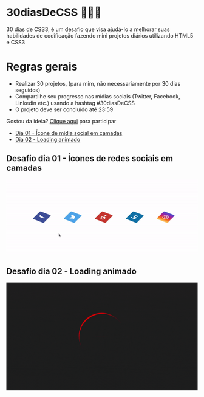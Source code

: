 # 30diasDeCSS 👩🏻‍💻

 30 dias de CSS3, é um desafio que visa ajudá-lo a melhorar suas habilidades de codificação fazendo mini projetos diários utilizando HTML5 e CSS3

# Regras gerais

* Realizar 30 projetos, (para mim, não necessariamente por 30 dias seguidos)
* Compartilhe seu progresso nas mídias sociais (Twitter, Facebook, Linkedin etc.) usando a hashtag #30diasDeCSS
* O projeto deve ser concluído até 23:59

Gostou da ideia? 
[Clique aqui](https://github.com/MilenaCarecho/30diasDeCSS/issues/1) para participar

* [Dia 01 - Ícone de mídia social em camadas](#day01)
* [Dia 02 - Loading animado](#day02)

##  Desafio dia 01 - Ícones de redes sociais em camadas <a name="day01"></a>

![Redes sociais em camadas](./Projects/Day1/social-media-sheets.gif)

## Desafio dia 02 - Loading animado <a name="day02"></a>

![Loading animado](./Projects/Day2/spinner.gif)
